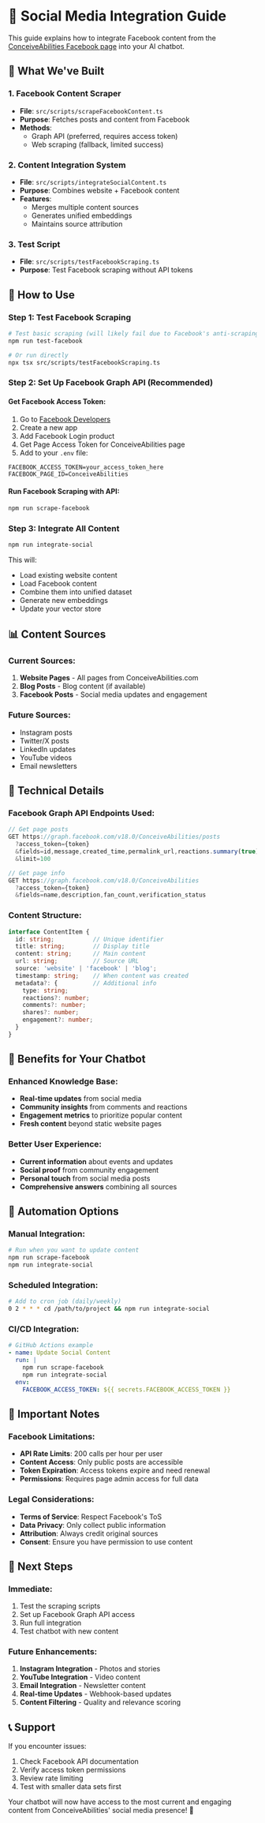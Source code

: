 # 📱 Social Media Integration Guide

This guide explains how to integrate Facebook content from the [ConceiveAbilities Facebook page](https://www.facebook.com/ConceiveAbilities/) into your AI chatbot.

## 🎯 **What We've Built**

### **1. Facebook Content Scraper**
- **File**: `src/scripts/scrapeFacebookContent.ts`
- **Purpose**: Fetches posts and content from Facebook
- **Methods**: 
  - Graph API (preferred, requires access token)
  - Web scraping (fallback, limited success)

### **2. Content Integration System**
- **File**: `src/scripts/integrateSocialContent.ts`
- **Purpose**: Combines website + Facebook content
- **Features**: 
  - Merges multiple content sources
  - Generates unified embeddings
  - Maintains source attribution

### **3. Test Script**
- **File**: `src/scripts/testFacebookScraping.ts`
- **Purpose**: Test Facebook scraping without API tokens

## 🚀 **How to Use**

### **Step 1: Test Facebook Scraping**
```bash
# Test basic scraping (will likely fail due to Facebook's anti-scraping)
npm run test-facebook

# Or run directly
npx tsx src/scripts/testFacebookScraping.ts
```

### **Step 2: Set Up Facebook Graph API (Recommended)**

#### **Get Facebook Access Token:**
1. Go to [Facebook Developers](https://developers.facebook.com/)
2. Create a new app
3. Add Facebook Login product
4. Get Page Access Token for ConceiveAbilities page
5. Add to your `.env` file:

```env
FACEBOOK_ACCESS_TOKEN=your_access_token_here
FACEBOOK_PAGE_ID=ConceiveAbilities
```

#### **Run Facebook Scraping with API:**
```bash
npm run scrape-facebook
```

### **Step 3: Integrate All Content**
```bash
npm run integrate-social
```

This will:
- Load existing website content
- Load Facebook content
- Combine them into unified dataset
- Generate new embeddings
- Update your vector store

## 📊 **Content Sources**

### **Current Sources:**
1. **Website Pages** - All pages from ConceiveAbilities.com
2. **Blog Posts** - Blog content (if available)
3. **Facebook Posts** - Social media updates and engagement

### **Future Sources:**
- Instagram posts
- Twitter/X posts
- LinkedIn updates
- YouTube videos
- Email newsletters

## 🔧 **Technical Details**

### **Facebook Graph API Endpoints Used:**
```javascript
// Get page posts
GET https://graph.facebook.com/v18.0/ConceiveAbilities/posts
  ?access_token={token}
  &fields=id,message,created_time,permalink_url,reactions.summary(true),comments.summary(true),shares
  &limit=100

// Get page info
GET https://graph.facebook.com/v18.0/ConceiveAbilities
  ?access_token={token}
  &fields=name,description,fan_count,verification_status
```

### **Content Structure:**
```typescript
interface ContentItem {
  id: string;           // Unique identifier
  title: string;        // Display title
  content: string;      // Main content
  url: string;          // Source URL
  source: 'website' | 'facebook' | 'blog';
  timestamp: string;    // When content was created
  metadata?: {          // Additional info
    type: string;
    reactions?: number;
    comments?: number;
    shares?: number;
    engagement?: number;
  }
}
```

## 🎯 **Benefits for Your Chatbot**

### **Enhanced Knowledge Base:**
- **Real-time updates** from social media
- **Community insights** from comments and reactions
- **Engagement metrics** to prioritize popular content
- **Fresh content** beyond static website pages

### **Better User Experience:**
- **Current information** about events and updates
- **Social proof** from community engagement
- **Personal touch** from social media posts
- **Comprehensive answers** combining all sources

## 🔄 **Automation Options**

### **Manual Integration:**
```bash
# Run when you want to update content
npm run scrape-facebook
npm run integrate-social
```

### **Scheduled Integration:**
```bash
# Add to cron job (daily/weekly)
0 2 * * * cd /path/to/project && npm run integrate-social
```

### **CI/CD Integration:**
```yaml
# GitHub Actions example
- name: Update Social Content
  run: |
    npm run scrape-facebook
    npm run integrate-social
  env:
    FACEBOOK_ACCESS_TOKEN: ${{ secrets.FACEBOOK_ACCESS_TOKEN }}
```

## 🚨 **Important Notes**

### **Facebook Limitations:**
- **API Rate Limits**: 200 calls per hour per user
- **Content Access**: Only public posts are accessible
- **Token Expiration**: Access tokens expire and need renewal
- **Permissions**: Requires page admin access for full data

### **Legal Considerations:**
- **Terms of Service**: Respect Facebook's ToS
- **Data Privacy**: Only collect public information
- **Attribution**: Always credit original sources
- **Consent**: Ensure you have permission to use content

## 🔮 **Next Steps**

### **Immediate:**
1. Test the scraping scripts
2. Set up Facebook Graph API access
3. Run full integration
4. Test chatbot with new content

### **Future Enhancements:**
1. **Instagram Integration** - Photos and stories
2. **YouTube Integration** - Video content
3. **Email Integration** - Newsletter content
4. **Real-time Updates** - Webhook-based updates
5. **Content Filtering** - Quality and relevance scoring

## 📞 **Support**

If you encounter issues:
1. Check Facebook API documentation
2. Verify access token permissions
3. Review rate limiting
4. Test with smaller data sets first

Your chatbot will now have access to the most current and engaging content from ConceiveAbilities' social media presence! 🚀 